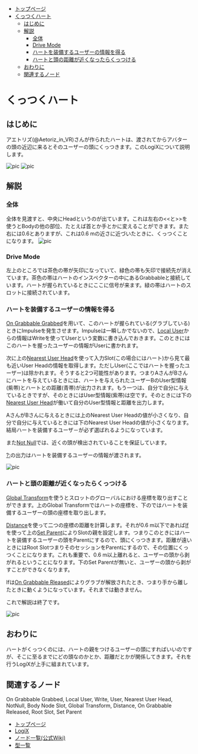 <!-- NeosVR Techbook-->
- [トップページ](https://logix-educational-institute.github.io/NeosVRJP-Techbook/) 
- [くっつくハート](#くっつくハート)
  - [はじめに](#はじめに)
  - [解説](#解説)
    - [全体](#全体)
    - [Drive Mode](#drive-mode)
    - [ハートを装備するユーザーの情報を得る](#ハートを装備するユーザーの情報を得る)
    - [ハートと頭の距離が近くなったらくっつける](#ハートと頭の距離が近くなったらくっつける)
  - [おわりに](#おわりに)
  - [関連するノード](#関連するノード)
  
  
# くっつくハート

## はじめに

アエトリズ(@Aetoriz_in_VR)さんが作られたハートは、渡されてからアバターの頭の近辺に来るとそのユーザーの頭にくっつきます。このLogiXについて説明します。

![pic](https://pbs.twimg.com/media/ETjQGOeUYAATJQl?format=jpg&name=thumb "pic") 
![pic](https://pbs.twimg.com/media/ETjQNcBUYAEvt7q?format=jpg&name=thumb "pic")

## 解説

### 全体
全体を見渡すと、中央にHeadというのが出ています。これは左右の<<と>>を使うとBodyの他の部位、たとえば首とか手とかに変えることができます。また右には0.6とありますが、これは0.6 mの近さに近づいたときに、くっつくことになります。
![pic](https://pbs.twimg.com/media/ETjQGMvU8AIoBnP?format=jpg&name=large "pic")

### Drive Mode
左上のところでは茶色の帯が矢印になっていて、緑色の帯も矢印で接続先が消えています。茶色の帯はハートのインスペクターの中にあるGrabbableと接続しています。ハートが握られているときにここに信号が来ます。緑の帯はハートのスロットに接続されています。

### ハートを装備するユーザーの情報を得る
[On Grabbable Grabbed](https://neosvrjp.memo.wiki/d/On%20Grabbable%20Grabbed)を用いて、このハートが握られている(グラブしている)ときにImpulseを発生させます。Impulseは一瞬しかでないので、[Local User](https://neosvrjp.memo.wiki/d/Local%20User)からの情報はWriteを使ってUserという変数に書き込んでおきます。このときにはこのハートを握ったユーザーの情報がUserに書かれます。

次に上の[Nearest User Head](https://neosvrjp.memo.wiki/d/Nearest%20User%20Head)を使って入力Slot(この場合にはハート)から見て最も近いUser Headの情報を取得します。ただしUser(ここではハートを握ったユーザー)は除かれます。そうすると2つ可能性があります。つまりAさんがBさんにハートを与えているときには、ハートを与えられたユーザーBのUser型情報(紫帯)とハートとの距離(青帯)が出力されます。もう一つは、自分で自分に与えているときですが、そのときにはUser型情報(紫帯)は空です。そのときには下の[Nearest User Head](https://neosvrjp.memo.wiki/d/Nearest%20User%20Head)が働いて自分のUser型情報と距離を出力します。

AさんがBさんに与えるときには上のNearest User Headの値が小さくなり、自分で自分に与えているときには下のNearest User Headの値が小さくなります。結局ハートを装備するユーザ－が必ず選ばれるようになっています。

また[Not Null](https://neosvrjp.memo.wiki/d/NotNull)では、近くの頭が検出されていることを保証しています。

[?:](https://neosvrjp.memo.wiki/d/%3f%3a)の出力はハートを装備するユーザーの情報が渡されます。


![pic](https://pbs.twimg.com/media/ETjQGM6UMAA2BKY?format=jpg&name=large "pic")

### ハートと頭の距離が近くなったらくっつける
[Global Transform](https://neosvrjp.memo.wiki/d/Global%20Transform)を使うとスロットのグローバルにおける座標を取り出すことができます。上のGlobal Transformではハートの座標を、下のではハートを装備するユーザーの頭の座標を取り出します。

[Distance](https://neosvrjp.memo.wiki/d/Distance)を使って二つの座標の距離を計算します。それが0.6 m以下であれば[If](https://neosvrjp.memo.wiki/d/If)を使って上の[Set Parent](https://neosvrjp.memo.wiki/d/Set%20Parent)によりSlotの親を設定します。つまりこのときにはハートを装備するユーザーの頭をParentにするので、頭にくっつきます。距離が遠いときにはRoot SlotつまりそのセッションをParentにするので、その位置にくっつくことになります。これも重要で、0.6 m以上離れると、ユーザーの頭から剥がれるということになります。下のSet Parentが無いと、ユーザーの頭から剥がすことができなくなります。

Ifは[On Grabbable Rleased](https://neosvrjp.memo.wiki/d/On%20Grabbable%20Released)によりグラブが解放されたとき、つまり手から離したときに動くようになっています。それまでは動きません。

これで解説は終了です。

![pic](https://pbs.twimg.com/media/ETjQGNlU0AAIdHc?format=jpg&name=large "pic")


## おわりに

ハートがくっつくのには、ハートの親をつけるユーザーの頭にすればいいのですが、そこに至るまでにどの頭なのかとか、距離だとかが関係してきます。それを行うLogiXが上手に組まれています。

## 関連するノード
On Grabbable Grabbed, Local User, Write, User, Nearest User Head, NotNull, Body Node Slot, Global Transform, Distance, On Grabbable Released, Root Slot, Set Parent
  
  
- [トップページ](https://logix-educational-institute.github.io/NeosVRJP-Techbook/)  
- [LogiX](https://logix-educational-institute.github.io/NeosVRJP-Techbook/tutorial/logix.html)  
- [ノード一覧(公式Wiki)](https://wiki.neos.com/LogiX/ja)  
- [型一覧](https://logix-educational-institute.github.io/NeosVRJP-Techbook/tutorial/datatype.html)  
